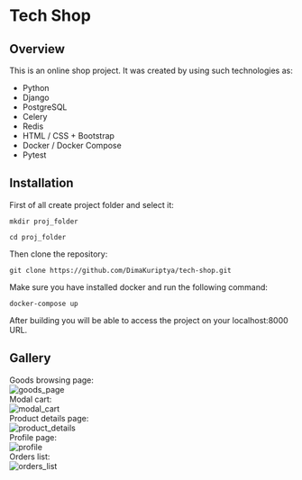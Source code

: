 # Tech Shop
## Overview
This is an online shop project. It was created by using such technologies as:
- Python
- Django
- PostgreSQL
- Celery
- Redis
- HTML / CSS + Bootstrap
- Docker / Docker Compose
- Pytest
## Installation
First of all create project folder and select it:
```
mkdir proj_folder
```
```
cd proj_folder
```
Then clone the repository:
```
git clone https://github.com/DimaKuriptya/tech-shop.git
```
Make sure you have installed docker and run the following command:
```
docker-compose up
```
After building you will be able to access the project on your localhost:8000 URL.
## Gallery
Goods browsing page: <br />
![goods_page](https://www.dropbox.com/scl/fi/bfnqr1fd6pn9wtc5adpkz/product_list.png?rlkey=tvpe7eu1fqvoryrpb6d4nwxxo&dl=0) <br />
Modal cart: <br />
![modal_cart](https://www.dropbox.com/scl/fi/qmow1r7x8c70uwbzur0sj/cart_modal.png?rlkey=26rxnbyfv5m7rztxkv2g9ecv8&dl=0) <br />
Product details page: <br />
![product_details](https://www.dropbox.com/scl/fi/nhw9469ifww4lj2t42n0l/product_details.png?rlkey=hja3sni36yhd7m9m1hm7bxo5e&dl=0) <br />
Profile page: <br />
![profile](https://www.dropbox.com/scl/fi/rxo2tsbxumkiwm2chywgb/profile.png?rlkey=30r1mql736blgxzdv26bl9mlx&dl=0) <br />
Orders list: <br />
![orders_list](https://www.dropbox.com/scl/fi/e7r5ki9ljlgvbj7gy25vp/orders.png?rlkey=ppf55klycp4kyuvtbyii7tnum&dl=0) <br />